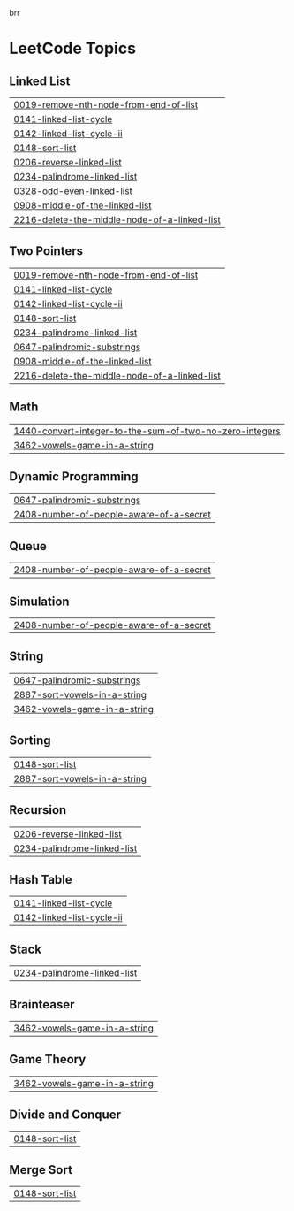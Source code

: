 brr

<!---LeetCode Topics Start-->
# LeetCode Topics
## Linked List
|  |
| ------- |
| [0019-remove-nth-node-from-end-of-list](https://github.com/solomon-2105/Leetcode-problems/tree/master/0019-remove-nth-node-from-end-of-list) |
| [0141-linked-list-cycle](https://github.com/solomon-2105/Leetcode-problems/tree/master/0141-linked-list-cycle) |
| [0142-linked-list-cycle-ii](https://github.com/solomon-2105/Leetcode-problems/tree/master/0142-linked-list-cycle-ii) |
| [0148-sort-list](https://github.com/solomon-2105/Leetcode-problems/tree/master/0148-sort-list) |
| [0206-reverse-linked-list](https://github.com/solomon-2105/Leetcode-problems/tree/master/0206-reverse-linked-list) |
| [0234-palindrome-linked-list](https://github.com/solomon-2105/Leetcode-problems/tree/master/0234-palindrome-linked-list) |
| [0328-odd-even-linked-list](https://github.com/solomon-2105/Leetcode-problems/tree/master/0328-odd-even-linked-list) |
| [0908-middle-of-the-linked-list](https://github.com/solomon-2105/Leetcode-problems/tree/master/0908-middle-of-the-linked-list) |
| [2216-delete-the-middle-node-of-a-linked-list](https://github.com/solomon-2105/Leetcode-problems/tree/master/2216-delete-the-middle-node-of-a-linked-list) |
## Two Pointers
|  |
| ------- |
| [0019-remove-nth-node-from-end-of-list](https://github.com/solomon-2105/Leetcode-problems/tree/master/0019-remove-nth-node-from-end-of-list) |
| [0141-linked-list-cycle](https://github.com/solomon-2105/Leetcode-problems/tree/master/0141-linked-list-cycle) |
| [0142-linked-list-cycle-ii](https://github.com/solomon-2105/Leetcode-problems/tree/master/0142-linked-list-cycle-ii) |
| [0148-sort-list](https://github.com/solomon-2105/Leetcode-problems/tree/master/0148-sort-list) |
| [0234-palindrome-linked-list](https://github.com/solomon-2105/Leetcode-problems/tree/master/0234-palindrome-linked-list) |
| [0647-palindromic-substrings](https://github.com/solomon-2105/Leetcode-problems/tree/master/0647-palindromic-substrings) |
| [0908-middle-of-the-linked-list](https://github.com/solomon-2105/Leetcode-problems/tree/master/0908-middle-of-the-linked-list) |
| [2216-delete-the-middle-node-of-a-linked-list](https://github.com/solomon-2105/Leetcode-problems/tree/master/2216-delete-the-middle-node-of-a-linked-list) |
## Math
|  |
| ------- |
| [1440-convert-integer-to-the-sum-of-two-no-zero-integers](https://github.com/solomon-2105/Leetcode-problems/tree/master/1440-convert-integer-to-the-sum-of-two-no-zero-integers) |
| [3462-vowels-game-in-a-string](https://github.com/solomon-2105/Leetcode-problems/tree/master/3462-vowels-game-in-a-string) |
## Dynamic Programming
|  |
| ------- |
| [0647-palindromic-substrings](https://github.com/solomon-2105/Leetcode-problems/tree/master/0647-palindromic-substrings) |
| [2408-number-of-people-aware-of-a-secret](https://github.com/solomon-2105/Leetcode-problems/tree/master/2408-number-of-people-aware-of-a-secret) |
## Queue
|  |
| ------- |
| [2408-number-of-people-aware-of-a-secret](https://github.com/solomon-2105/Leetcode-problems/tree/master/2408-number-of-people-aware-of-a-secret) |
## Simulation
|  |
| ------- |
| [2408-number-of-people-aware-of-a-secret](https://github.com/solomon-2105/Leetcode-problems/tree/master/2408-number-of-people-aware-of-a-secret) |
## String
|  |
| ------- |
| [0647-palindromic-substrings](https://github.com/solomon-2105/Leetcode-problems/tree/master/0647-palindromic-substrings) |
| [2887-sort-vowels-in-a-string](https://github.com/solomon-2105/Leetcode-problems/tree/master/2887-sort-vowels-in-a-string) |
| [3462-vowels-game-in-a-string](https://github.com/solomon-2105/Leetcode-problems/tree/master/3462-vowels-game-in-a-string) |
## Sorting
|  |
| ------- |
| [0148-sort-list](https://github.com/solomon-2105/Leetcode-problems/tree/master/0148-sort-list) |
| [2887-sort-vowels-in-a-string](https://github.com/solomon-2105/Leetcode-problems/tree/master/2887-sort-vowels-in-a-string) |
## Recursion
|  |
| ------- |
| [0206-reverse-linked-list](https://github.com/solomon-2105/Leetcode-problems/tree/master/0206-reverse-linked-list) |
| [0234-palindrome-linked-list](https://github.com/solomon-2105/Leetcode-problems/tree/master/0234-palindrome-linked-list) |
## Hash Table
|  |
| ------- |
| [0141-linked-list-cycle](https://github.com/solomon-2105/Leetcode-problems/tree/master/0141-linked-list-cycle) |
| [0142-linked-list-cycle-ii](https://github.com/solomon-2105/Leetcode-problems/tree/master/0142-linked-list-cycle-ii) |
## Stack
|  |
| ------- |
| [0234-palindrome-linked-list](https://github.com/solomon-2105/Leetcode-problems/tree/master/0234-palindrome-linked-list) |
## Brainteaser
|  |
| ------- |
| [3462-vowels-game-in-a-string](https://github.com/solomon-2105/Leetcode-problems/tree/master/3462-vowels-game-in-a-string) |
## Game Theory
|  |
| ------- |
| [3462-vowels-game-in-a-string](https://github.com/solomon-2105/Leetcode-problems/tree/master/3462-vowels-game-in-a-string) |
## Divide and Conquer
|  |
| ------- |
| [0148-sort-list](https://github.com/solomon-2105/Leetcode-problems/tree/master/0148-sort-list) |
## Merge Sort
|  |
| ------- |
| [0148-sort-list](https://github.com/solomon-2105/Leetcode-problems/tree/master/0148-sort-list) |
<!---LeetCode Topics End-->